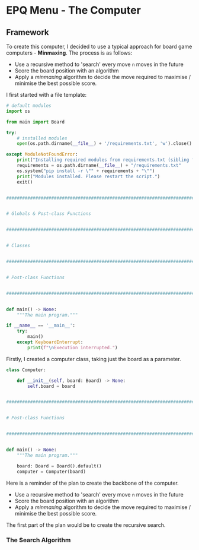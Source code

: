 # EPQ Menu - The Computer

## Framework

To create this computer, I decided to use a typical approach for board game computers - **Minmaxing**. The process is as follows:

* Use a recursive method to 'search' every move `n` moves in the future
* Score the board position with an algorithm
* Apply a *minmaxing* algorithm to decide the move required to maximise / minimise the best possible score.

I first started with a file template:

```py
# default modules
import os

from main import Board

try:
    # installed modules
    open(os.path.dirname(__file__) + '/requirements.txt', 'w').close()

except ModuleNotFoundError:
    print("Installing required modules from requirements.txt (sibling file). Please wait...")
    requirements = os.path.dirname(__file__) + "/requirements.txt"
    os.system("pip install -r \"" + requirements + "\"")
    print("Modules installed. Please restart the script.")
    exit()


####################################################################################################


# Globals & Post-class Functions


###################################################################################################


# Classes


###################################################################################################


# Post-class Functions


###################################################################################################


def main() -> None:
    """The main program."""

if __name__ == '__main__':
    try:
        main()
    except KeyboardInterrupt:
        print(f"\nExecution interrupted.")
```

Firstly, I created a computer class, taking just the board as a parameter.

```py
class Computer:

    def __init__(self, board: Board) -> None:
        self.board = board


###################################################################################################


# Post-class Functions


###################################################################################################


def main() -> None:
    """The main program."""

    board: Board = Board().default()
    computer = Computer(board)
```

Here is a reminder of the plan to create the backbone of the computer.

* Use a recursive method to 'search' every move `n` moves in the future
* Score the board position with an algorithm
* Apply a *minmaxing* algorithm to decide the move required to maximise / minimise the best possible score.

The first part of the plan would be to create the recursive search.

### The Search Algorithm

